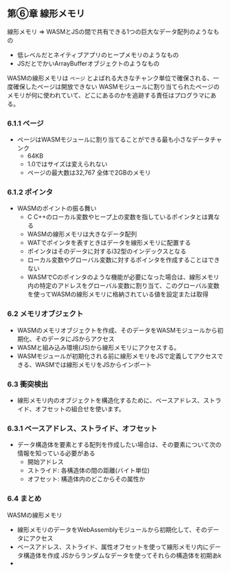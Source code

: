 ## 第⑥章 線形メモリ

線形メモリ => WASMとJSの間で共有できる1つの巨大なデータ配列のようなもの
- 低レベルだとネイティブアプリのヒープメモリのようなもの
- JSだとでかいArrayBufferオブジェクトのようなもの

WASMの線形メモリは `ページ` とよばれる大きなチャンク単位で確保される、一度確保したページは開放できない
WASMモジュールに割り当てられたページのメモリが何に使われていて、どこにあるのかを追跡する責任はプログラマにある。

### 6.1.1 ページ
- ページはWASMモジュールに割り当てることができる最も小さなデータチャンク
  - 64KB
  - 1.0ではサイズは変えられない
  - ページの最大数は32,767 全体で2GBのメモリ

### 6.1.2 ポインタ
- WASMのポイントの振る舞い
  - C C++のローカル変数やヒープ上の変数を指しているポインタとは異なる
  - WASMの線形メモリは大きなデータ配列
  - WATでポインタを表すときはデータを線形メモリに配置する
  - ポインタはそのデータに対するi32型のインデックスとなる
  - ローカル変数やグローバル変数に対するポインタを作成することはできない
  - WASMでCのポインタのような機能が必要になった場合は、線形メモリ内の特定のアドレスをグローバル変数に割り当て、このグローバル変数を使ってWASMの線形メモリに格納されている値を設定または取得


### 6.2 メモリオブジェクト
- WASMのメモリオブジェクトを作成、そのデータをWASMモジュールから初期化、そのデータにJSからアクセス
- WASMと組み込み環境(JS)から線形メモリにアクセスする。
- WASMモジュールが初期化される前に線形メモリをJSで定義してアクセスできる、WASMでは線形メモリをJSからインポート

### 6.3 衝突検出
- 線形メモリ内のオブジェクトを構造化するために、ベースアドレス、ストライド、オフセットの組合せを使います。


### 6.3.1 ベースアドレス、ストライド、オフセット
- データ構造体を要素とする配列を作成したい場合は、その要素について次の情報を知っている必要がある
  - 開始アドレス
  - ストライド: 各構造体の間の距離(バイト単位)
  - オフセット: 構造体内のどこからその属性か

### 6.4 まとめ
WASMの線形メモリ
- 線形メモリのデータをWebAssemblyモジュールから初期化して、そのデータにアクセス
- ベースアドレス、ストライド、属性オフセットを使って線形メモリ内にデータ構造体を作成 JSからランダムなデータを使ってそれらの構造体を初期あk
- 
